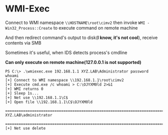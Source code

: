 # WMI-Exec

Connect to WMI namespace `\\HOSTNAME\root\cimv2` then invoke `WMI - Win32_Process::Create` to execute command on remote machine

And then redirect command's output to disk(**I know, it's not cool**), receive contents via SMB

Sometimes it's useful, when IDS detects process's cmdline

**Can only execute on remote machine(127.0.0.1 is not supported)**

```
PS C:\> .\wmiexec.exe 192.168.1.1 XYZ.LAB\Administrator password whoami
[+] Connect to WMI namespace \\192.168.1.1\root\cimv2
[+] Execute cmd.exe /c whoami > C:\OJYXM0ld 2>&1
[+] WMI returns 0
[+] Sleep 1s...
[+] Net use \\192.168.1.1\C$
[+] Open file \\192.168.1.1\C$\OJYXM0ld

==================================================================================
XYZ.LAB\administrator

==================================================================================
[+] Net use delete
```

